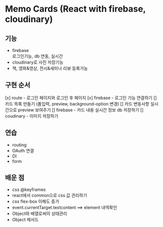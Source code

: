 # Memo Cards (React with firebase, cloudinary)

## 기능

- firebase  
  로그인기능, db 연동, 실시간
- cloudinary로 사진 저장기능
- 책, 영화&영상, 전시&세미나 리뷰 등록가능

## 구현 순서

[x] route - 로그인 페이지와 로그인 후 페이지
[x] firebase - 로그인 기능 연결하기
[] 카드 목록 만들기 (폼입력, preview, background-option 변경)
[] 카드 변동사항 실시간으로 preview 보여주기
[] firebase - 카드 내용 실시간 정보 db 저장하기
[] coudinary - 이미지 저장하기

## 연습

- routing
- OAuth 연결
- DI
- form

## 배운 점

- css @keyframes
- react에서 common으로 css 값 관리하기
- css flex-box 이해도 증가
- event.currentTarget.textcontent ==> element 내역확인
- Object와 배열로써의 상태관리
- Object 메서드
